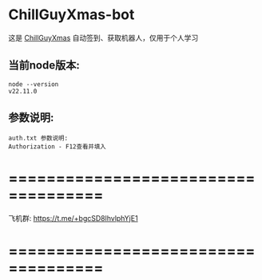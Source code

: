 # ChillGuyXmas-bot
这是 [ChillGuyXmas](https://t.me/chillguyxmas_bot/game?startapp=1615162327) 自动签到、获取机器人，仅用于个人学习

## 当前node版本:
```
node --version
v22.11.0
```

## 参数说明:
```
auth.txt 参数说明:
Authorization - F12查看并填入
```


# ====================================
飞机群: https://t.me/+bgcSD8lhvlphYjE1
# ====================================